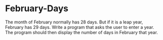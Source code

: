 # February-Days
The month of February normally has 28 days. But if it is a leap year, February has 29 days.
Write a program that asks the user to enter a year. The program should then display the number
of days in February that year.

